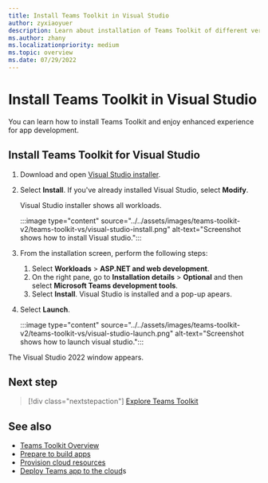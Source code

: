 ```yaml
---
title: Install Teams Toolkit in Visual Studio
author: zyxiaoyuer
description: Learn about installation of Teams Toolkit of different versions in Visual Studio, and marketplace.
ms.author: zhany
ms.localizationpriority: medium
ms.topic: overview
ms.date: 07/29/2022
---
```


# Install Teams Toolkit in Visual Studio

You can learn how to install Teams Toolkit and enjoy enhanced experience for app development.

## Install Teams Toolkit for Visual Studio

1. Download and open [Visual Studio installer](https://aka.ms/VSDownload).
1. Select **Install**. If you've already installed Visual Studio, select **Modify**.

   Visual Studio installer shows all workloads.

   :::image type="content" source="../../assets/images/teams-toolkit-v2/teams-toolkit-vs/visual-studio-install.png" alt-text="Screenshot shows how to install Visual studio.":::

1. From the installation screen, perform the following steps:
   1. Select **Workloads** > **ASP.NET and web development**.
   1. On the right pane, go to **Installation details** > **Optional** and then select **Microsoft Teams development tools**.
   1. Select **Install**. Visual Studio is installed and a pop-up apears.

1. Select **Launch**.

   :::image type="content" source="../../assets/images/teams-toolkit-v2/teams-toolkit-vs/visual-studio-launch.png" alt-text="Screenshot shows how to launch visual studio.":::

The Visual Studio 2022 window appears.

## Next step

> [!div class="nextstepaction"]
> [Explore Teams Toolkit](explore-Teams-Toolkit-vs.md)

## See also

* [Teams Toolkit Overview](teams-toolkit-fundamentals-vs.md)
* [Prepare to build apps](build-environments-v4.md)
* [Provision cloud resources](provision-vs.md)
* [Deploy Teams app to the cloud](deploy-vs.md)s